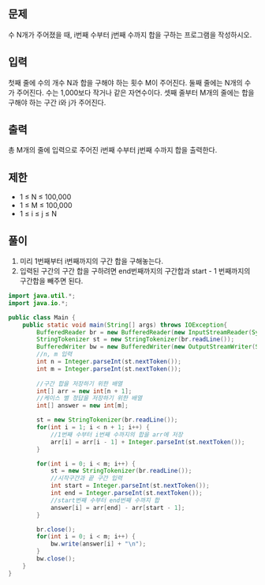 ## 문제
수 N개가 주어졌을 때, i번째 수부터 j번째 수까지 합을 구하는 프로그램을 작성하시오.

## 입력
첫째 줄에 수의 개수 N과 합을 구해야 하는 횟수 M이 주어진다. 둘째 줄에는 N개의 수가 주어진다. 수는 1,000보다 작거나 같은 자연수이다. 셋째 줄부터 M개의 줄에는 합을 구해야 하는 구간 i와 j가 주어진다.

## 출력
총 M개의 줄에 입력으로 주어진 i번째 수부터 j번째 수까지 합을 출력한다.

## 제한
- 1 ≤ N ≤ 100,000
- 1 ≤ M ≤ 100,000
- 1 ≤ i ≤ j ≤ N

## 풀이
1. 미리 1번째부터 i번째까지의 구간 합을 구해놓는다.
2. 입력된 구간의 구간 합을 구하려면 end번째까지의 구간합과 start - 1 번째까지의 구간합을 빼주면 된다.

```java
import java.util.*;
import java.io.*;

public class Main {
    public static void main(String[] args) throws IOException{
        BufferedReader br = new BufferedReader(new InputStreamReader(System.in));
        StringTokenizer st = new StringTokenizer(br.readLine());
        BufferedWriter bw = new BufferedWriter(new OutputStreamWriter(System.out));
        //n, m 입력
        int n = Integer.parseInt(st.nextToken());
        int m = Integer.parseInt(st.nextToken());
        
        //구간 합을 저장하기 위한 배열
        int[] arr = new int[n + 1];
        //케이스 별 정답을 저장하기 위한 배열
        int[] answer = new int[m];

        st = new StringTokenizer(br.readLine());
        for(int i = 1; i < n + 1; i++) {
            //1번째 수부터 i번째 수까지의 합을 arr에 저장
            arr[i] = arr[i - 1] + Integer.parseInt(st.nextToken());
        }

        for(int i = 0; i < m; i++) {
            st = new StringTokenizer(br.readLine());
            //시작구간과 끝 구간 입력
            int start = Integer.parseInt(st.nextToken());
            int end = Integer.parseInt(st.nextToken());
            //start번째 수부터 end번째 수까지 합
            answer[i] = arr[end] - arr[start - 1];
        }

        br.close();
        for(int i = 0; i < m; i++) {
            bw.write(answer[i] + "\n");
        }
        bw.close();
    }
}
